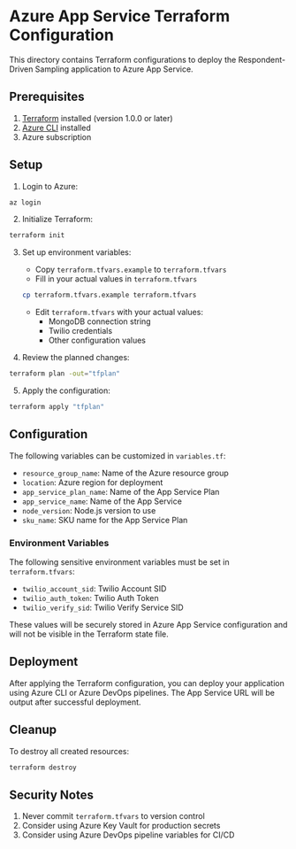 # Azure App Service Terraform Configuration

This directory contains Terraform configurations to deploy the Respondent-Driven Sampling application to Azure App Service.

## Prerequisites

1. [Terraform](https://www.terraform.io/downloads.html) installed (version 1.0.0 or later)
2. [Azure CLI](https://docs.microsoft.com/en-us/cli/azure/install-azure-cli) installed
3. Azure subscription

## Setup

1. Login to Azure:
```bash
az login
```

2. Initialize Terraform:
```bash
terraform init
```

3. Set up environment variables:
   - Copy `terraform.tfvars.example` to `terraform.tfvars`
   - Fill in your actual values in `terraform.tfvars`
   ```bash
   cp terraform.tfvars.example terraform.tfvars
   ```
   - Edit `terraform.tfvars` with your actual values:
     - MongoDB connection string
     - Twilio credentials
     - Other configuration values

4. Review the planned changes:
```bash
terraform plan -out="tfplan"
```

5. Apply the configuration:
```bash
terraform apply "tfplan"
```

## Configuration

The following variables can be customized in `variables.tf`:

- `resource_group_name`: Name of the Azure resource group
- `location`: Azure region for deployment
- `app_service_plan_name`: Name of the App Service Plan
- `app_service_name`: Name of the App Service
- `node_version`: Node.js version to use
- `sku_name`: SKU name for the App Service Plan

### Environment Variables

The following sensitive environment variables must be set in `terraform.tfvars`:

- `twilio_account_sid`: Twilio Account SID
- `twilio_auth_token`: Twilio Auth Token
- `twilio_verify_sid`: Twilio Verify Service SID

These values will be securely stored in Azure App Service configuration and will not be visible in the Terraform state file.

## Deployment

After applying the Terraform configuration, you can deploy your application using Azure CLI or Azure DevOps pipelines. The App Service URL will be output after successful deployment.

## Cleanup

To destroy all created resources:
```bash
terraform destroy
```

## Security Notes

1. Never commit `terraform.tfvars` to version control
2. Consider using Azure Key Vault for production secrets
3. Consider using Azure DevOps pipeline variables for CI/CD 